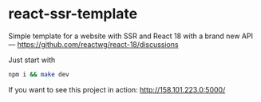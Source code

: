 # react-ssr-template

Simple template for a website with SSR and React 18 with a brand new API — https://github.com/reactwg/react-18/discussions

Just start with

```bash
npm i && make dev
```

If you want to see this project in action: http://158.101.223.0:5000/
